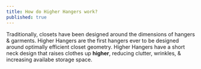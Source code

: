 ```yaml
---
title: How do Higher Hangers work?
published: true
---
```


Traditionally, closets have been designed around the dimensions of hangers & garments. Higher Hangers are the first hangers ever to be designed around optimally efficient closet geometry. Higher Hangers have a short neck design that raises clothes up <strong>higher</strong>, reducing clutter, wrinkles, & increasing availabe storage space. 
